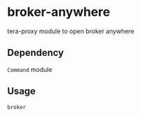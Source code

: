 # broker-anywhere
tera-proxy module to open broker anywhere

## Dependency
`Command` module

## Usage
`broker`
